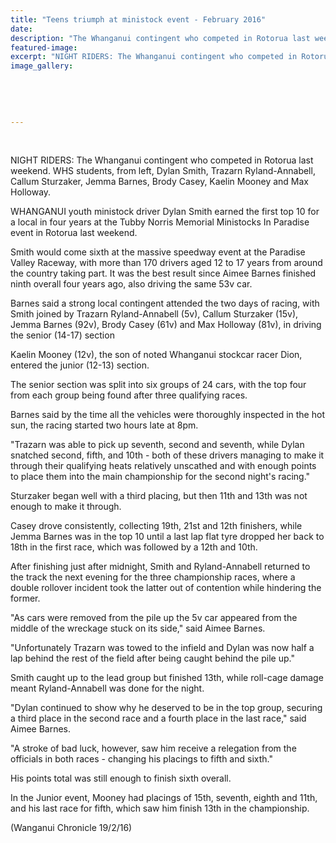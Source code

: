 ```yaml
---
title: "Teens triumph at ministock event - February 2016"
date: 
description: "The Whanganui contingent who competed in Rotorua last weekend. WHS students, from left, Dylan Smith, Trazarn Ryland-Annabell, Callum Sturzaker, Jemma Barnes, Brody Casey, Kaelin Mooney & Max Holloway."
featured-image: 
excerpt: "NIGHT RIDERS: The Whanganui contingent who competed in Rotorua last weekend. WHS students, from left, Dylan Smith, Trazarn Ryland-Annabell, Callum Sturzaker, Jemma Barnes, Brody Casey, Kaelin Mooney and Max Holloway."
image_gallery:
	
	
	
	
	
---
```


<p>&nbsp;</p>
<p><span>NIGHT RIDERS: The Whanganui contingent who competed in Rotorua last weekend. WHS students, from left, Dylan Smith, Trazarn Ryland-Annabell, Callum Sturzaker, Jemma Barnes, Brody Casey, Kaelin Mooney and Max Holloway.</span></p>
<p>WHANGANUI youth ministock driver Dylan Smith earned the first top 10 for a local in four years at the Tubby Norris Memorial Ministocks In Paradise event in Rotorua last weekend.</p>
<p>Smith would come sixth at the massive speedway event at the Paradise Valley Raceway, with more than 170 drivers aged 12 to 17 years from around the country taking part. It was the best result since Aimee Barnes finished ninth overall four years ago, also driving the same 53v car.</p>
<p>Barnes said a strong local contingent attended the two days of racing, with Smith joined by Trazarn Ryland-Annabell (5v), Callum Sturzaker (15v), Jemma Barnes (92v), Brody Casey (61v) and Max Holloway (81v), in driving the senior (14-17) section</p>
<p>Kaelin Mooney (12v), the son of noted Whanganui stockcar racer Dion, entered the junior (12-13) section.</p>
<p>The senior section was split into six groups of 24 cars, with the top four from each group being found after three qualifying races.</p>
<p>Barnes said by the time all the vehicles were thoroughly inspected in the hot sun, the racing started two hours late at 8pm.</p>
<p>"Trazarn was able to pick up seventh, second and seventh, while Dylan snatched second, fifth, and 10th - both of these drivers managing to make it through their qualifying heats relatively unscathed and with enough points to place them into the main championship for the second night's racing."</p>
<p>Sturzaker began well with a third placing, but then 11th and 13th was not enough to make it through.</p>
<p>Casey drove consistently, collecting 19th, 21st and 12th finishers, while Jemma Barnes was in the top 10 until a last lap flat tyre dropped her back to 18th in the first race, which was followed by a 12th and 10th.</p>
<p>After finishing just after midnight, Smith and Ryland-Annabell returned to the track the next evening for the three championship races, where a double rollover incident took the latter out of contention while hindering the former.</p>
<p>"As cars were removed from the pile up the 5v car appeared from the middle of the wreckage stuck on its side," said Aimee Barnes.</p>
<p>"Unfortunately Trazarn was towed to the infield and Dylan was now half a lap behind the rest of the field after being caught behind the pile up."</p>
<p>Smith caught up to the lead group but finished 13th, while roll-cage damage meant Ryland-Annabell was done for the night.</p>
<p>"Dylan continued to show why he deserved to be in the top group, securing a third place in the second race and a fourth place in the last race," said Aimee Barnes.</p>
<p>"A stroke of bad luck, however, saw him receive a relegation from the officials in both races - changing his placings to fifth and sixth."</p>
<p>His points total was still enough to finish sixth overall.</p>
<p>In the Junior event, Mooney had placings of 15th, seventh, eighth and 11th, and his last race for fifth, which saw him finish 13th in the championship.</p>
<p>(Wanganui Chronicle 19/2/16)</p>

